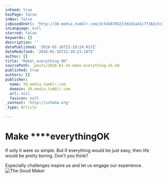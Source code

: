 ```yaml
---
inFeed: true
hasPage: false
inNav: false
isBasedOnUrl: 'http://38.media.tumblr.com/2c5448705213d1d1ad1c7f362c5c1f86/tumblr_nx60xhHAD61r24iv3o1_500.gif'
inLanguage: null
starred: false
keywords: []
description: ''
datePublished: '2016-01-16T22:19:24.017Z'
dateModified: '2016-01-16T22:19:23.107Z'
author: []
title: "Make\_everything OK"
sourcePath: _posts/2016-01-16-make-everything-ok.md
published: true
authors: []
publisher:
  name: 38.media.tumblr.com
  domain: 38.media.tumblr.com
  url: null
  favicon: null
_context: 'http://schema.org'
_type: Article

---
```

# Make ****everything**OK**

If only it were so simple. But if everything would be just easy, then life would be pretty boring. Don't you think? 

Especially challenges inspire us and let us engage our experience.
![The Good Maker](https://s3-us-west-2.amazonaws.com/the-grid-img/p/68195dc2851beb4e8ca79150900600bc02a58348.gif)